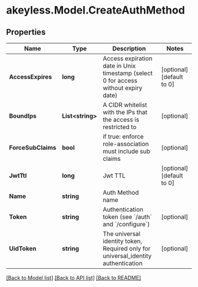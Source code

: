 # akeyless.Model.CreateAuthMethod

## Properties

Name | Type | Description | Notes
------------ | ------------- | ------------- | -------------
**AccessExpires** | **long** | Access expiration date in Unix timestamp (select 0 for access without expiry date) | [optional] [default to 0]
**BoundIps** | **List&lt;string&gt;** | A CIDR whitelist with the IPs that the access is restricted to | [optional] 
**ForceSubClaims** | **bool** | if true: enforce role-association must include sub claims | [optional] 
**JwtTtl** | **long** | Jwt TTL | [optional] [default to 0]
**Name** | **string** | Auth Method name | 
**Token** | **string** | Authentication token (see &#x60;/auth&#x60; and &#x60;/configure&#x60;) | [optional] 
**UidToken** | **string** | The universal identity token, Required only for universal_identity authentication | [optional] 

[[Back to Model list]](../README.md#documentation-for-models) [[Back to API list]](../README.md#documentation-for-api-endpoints) [[Back to README]](../README.md)

